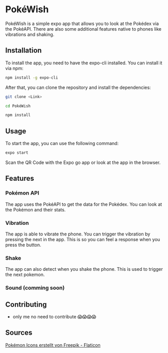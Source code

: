 # PokéWish

PokéWish is a simple expo app that allows you to look at the Pokédex via the PokéAPI. There are also some additional features native to phones like vibrations and shaking. 

## Installation

To install the app, you need to have the expo-cli installed. You can install it via npm:

```bash
npm install -g expo-cli
```

After that, you can clone the repository and install the dependencies:

```bash
git clone <Link>

cd PokéWish

npm install
```

## Usage

To start the app, you can use the following command:

```bash
expo start
```
Scan the QR Code with the Expo go app or look at the app in the browser.


## Features

### Pokémon API 
The app uses the PokéAPI to get the data for the Pokédex. You can look at the Pokémon and their stats. 

### Vibration
The app is able to vibrate the phone. You can trigger the vibration by pressing the next in the app. This is so you can feel a response when you press the button.

### Shake
The app can also detect when you shake the phone. This is used to trigger the next pokemon.

### Sound (comming soon)





## Contributing

- only me no need to contribute 😱😱😱😱


## Sources


<a href="https://www.flaticon.com/de/kostenlose-icons/pokemon" title="pokémon Icons">Pokémon Icons erstellt von Freepik - Flaticon</a>